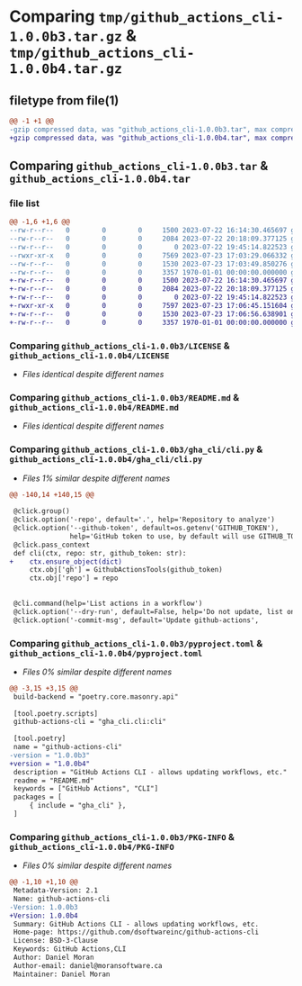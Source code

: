 # Comparing `tmp/github_actions_cli-1.0.0b3.tar.gz` & `tmp/github_actions_cli-1.0.0b4.tar.gz`

## filetype from file(1)

```diff
@@ -1 +1 @@
-gzip compressed data, was "github_actions_cli-1.0.0b3.tar", max compression
+gzip compressed data, was "github_actions_cli-1.0.0b4.tar", max compression
```

## Comparing `github_actions_cli-1.0.0b3.tar` & `github_actions_cli-1.0.0b4.tar`

### file list

```diff
@@ -1,6 +1,6 @@
--rw-r--r--   0        0        0     1500 2023-07-22 16:14:30.465697 github_actions_cli-1.0.0b3/LICENSE
--rw-r--r--   0        0        0     2084 2023-07-22 20:18:09.377125 github_actions_cli-1.0.0b3/README.md
--rw-r--r--   0        0        0        0 2023-07-22 19:45:14.822523 github_actions_cli-1.0.0b3/gha_cli/__init__.py
--rwxr-xr-x   0        0        0     7569 2023-07-23 17:03:29.066332 github_actions_cli-1.0.0b3/gha_cli/cli.py
--rw-r--r--   0        0        0     1530 2023-07-23 17:03:49.850276 github_actions_cli-1.0.0b3/pyproject.toml
--rw-r--r--   0        0        0     3357 1970-01-01 00:00:00.000000 github_actions_cli-1.0.0b3/PKG-INFO
+-rw-r--r--   0        0        0     1500 2023-07-22 16:14:30.465697 github_actions_cli-1.0.0b4/LICENSE
+-rw-r--r--   0        0        0     2084 2023-07-22 20:18:09.377125 github_actions_cli-1.0.0b4/README.md
+-rw-r--r--   0        0        0        0 2023-07-22 19:45:14.822523 github_actions_cli-1.0.0b4/gha_cli/__init__.py
+-rwxr-xr-x   0        0        0     7597 2023-07-23 17:06:45.151604 github_actions_cli-1.0.0b4/gha_cli/cli.py
+-rw-r--r--   0        0        0     1530 2023-07-23 17:06:56.638901 github_actions_cli-1.0.0b4/pyproject.toml
+-rw-r--r--   0        0        0     3357 1970-01-01 00:00:00.000000 github_actions_cli-1.0.0b4/PKG-INFO
```

### Comparing `github_actions_cli-1.0.0b3/LICENSE` & `github_actions_cli-1.0.0b4/LICENSE`

 * *Files identical despite different names*

### Comparing `github_actions_cli-1.0.0b3/README.md` & `github_actions_cli-1.0.0b4/README.md`

 * *Files identical despite different names*

### Comparing `github_actions_cli-1.0.0b3/gha_cli/cli.py` & `github_actions_cli-1.0.0b4/gha_cli/cli.py`

 * *Files 1% similar despite different names*

```diff
@@ -140,14 +140,15 @@
 
 @click.group()
 @click.option('-repo', default='.', help='Repository to analyze')
 @click.option('--github-token', default=os.getenv('GITHUB_TOKEN'),
               help='GitHub token to use, by default will use GITHUB_TOKEN environment variable')
 @click.pass_context
 def cli(ctx, repo: str, github_token: str):
+    ctx.ensure_object(dict)
     ctx.obj['gh'] = GithubActionsTools(github_token)
     ctx.obj['repo'] = repo
 
 
 @cli.command(help='List actions in a workflow')
 @click.option('--dry-run', default=False, help='Do not update, list only')
 @click.option('-commit-msg', default='Update github-actions',
```

### Comparing `github_actions_cli-1.0.0b3/pyproject.toml` & `github_actions_cli-1.0.0b4/pyproject.toml`

 * *Files 0% similar despite different names*

```diff
@@ -3,15 +3,15 @@
 build-backend = "poetry.core.masonry.api"
 
 [tool.poetry.scripts]
 github-actions-cli = "gha_cli.cli:cli"
 
 [tool.poetry]
 name = "github-actions-cli"
-version = "1.0.0b3"
+version = "1.0.0b4"
 description = "GitHub Actions CLI - allows updating workflows, etc."
 readme = "README.md"
 keywords = ["GitHub Actions", "CLI"]
 packages = [
     { include = "gha_cli" },
 ]
```

### Comparing `github_actions_cli-1.0.0b3/PKG-INFO` & `github_actions_cli-1.0.0b4/PKG-INFO`

 * *Files 0% similar despite different names*

```diff
@@ -1,10 +1,10 @@
 Metadata-Version: 2.1
 Name: github-actions-cli
-Version: 1.0.0b3
+Version: 1.0.0b4
 Summary: GitHub Actions CLI - allows updating workflows, etc.
 Home-page: https://github.com/dsoftwareinc/github-actions-cli
 License: BSD-3-Clause
 Keywords: GitHub Actions,CLI
 Author: Daniel Moran
 Author-email: daniel@moransoftware.ca
 Maintainer: Daniel Moran
```

